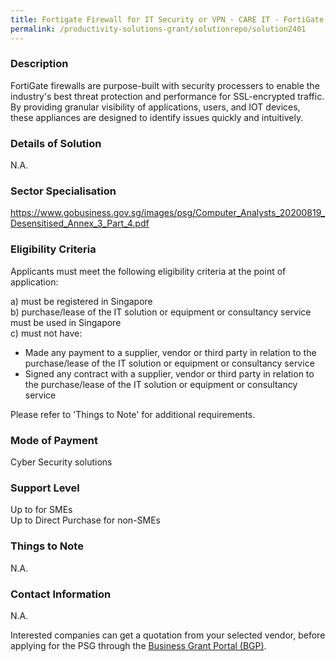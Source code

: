 ```yaml
---
title: Fortigate Firewall for IT Security or VPN - CARE IT - FortiGate 101 F
permalink: /productivity-solutions-grant/solutionrepo/solution2401
---
```


### Description

FortiGate firewalls are purpose-built with security processers to enable the industry's best threat protection and performance for SSL-encrypted traffic. By providing granular visibility of applications, users, and IOT devices, these appliances are designed to identify issues quickly and intuitively.

### Details of Solution

N.A.

### Sector Specialisation

https://www.gobusiness.gov.sg/images/psg/Computer_Analysts_20200819_Desensitised_Annex_3_Part_4.pdf

### Eligibility Criteria

Applicants must meet the following eligibility criteria at the point of application:

a) must be registered in Singapore <br>
b) purchase/lease of the IT solution or equipment or consultancy service must be used in Singapore <br>
c) must not have:
- Made any payment to a supplier, vendor or third party in relation to the purchase/lease of the IT solution or equipment or consultancy service
- Signed any contract with a supplier, vendor or third party in relation to the purchase/lease of the IT solution or equipment or consultancy service

Please refer to 'Things to Note' for additional requirements.

### Mode of Payment
Cyber Security solutions

### Support Level
Up to  for SMEs <br>
Up to Direct Purchase for non-SMEs

### Things to Note
N.A.

### Contact Information
N.A.

Interested companies can get a quotation from your selected vendor, before applying for the PSG through the <a target='_blank' rel='noopener' href='https://www.businessgrants.gov.sg/'>Business Grant Portal (BGP)</a>.
